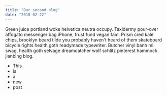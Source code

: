```yaml
---
title: "Our second blog"
date: "2018-02-22"
---
```


Green juice portland woke helvetica neutra occupy. Taxidermy pour-over affogato messenger bag iPhone, trust fund vegan fam. Prism cred kale chips, brooklyn beard tilde you probably haven't heard of them skateboard bicycle rights health goth readymade typewriter. Butcher vinyl banh mi swag, health goth selvage dreamcatcher wolf schlitz pinterest hammock jianbing blog.

<!--- end --->

* This
* is
* a
* new
* post
